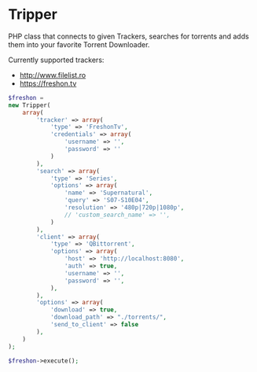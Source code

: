 # Tripper
PHP class that connects to given Trackers, searches for torrents and adds them into your favorite Torrent Downloader.

Currently supported trackers:
- http://www.filelist.ro
- https://freshon.tv


```php
$freshon = 
new Tripper(
    array(
        'tracker' => array(
            'type' => 'FreshonTv',
            'credentials' => array(
                'username' => '',
                'password' => ''
            )
        ),
        'search' => array(
            'type' => 'Series',
            'options' => array(
                'name' => 'Supernatural',
                'query' => 'S07-S10E04',
                'resolution' => '480p|720p|1080p',
                // 'custom_search_name' => '',
            )
        ),
        'client' => array(
            'type' => 'QBittorrent',
            'options' => array(
                'host' => 'http://localhost:8080',
                'auth' => true,
                'username' => '',
                'password' => '',
            ),
        ),
        'options' => array(
            'download' => true,
            'download_path' => "./torrents/",
            'send_to_client' => false
        ),
    )
);

$freshon->execute();
```

